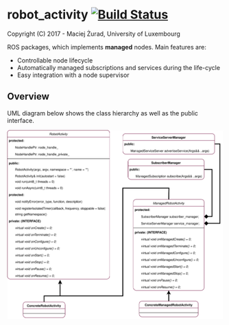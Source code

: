 # robot_activity [![Build Status](https://travis-ci.org/snt-robotics/robot_activity.svg?branch=master)](https://travis-ci.org/snt-robotics/robot_activity)
Copyright (C) 2017 - Maciej Żurad, University of Luxembourg

ROS packages, which implements **managed** nodes. Main features are:
- Controllable node lifecycle
- Automatically managed subscriptions and services during the life-cycle
- Easy integration with a node supervisor

## Overview

UML diagram below shows the class hierarchy as well as the public interface.

![Alt text](./docs/figures/robot_activity.svg)
